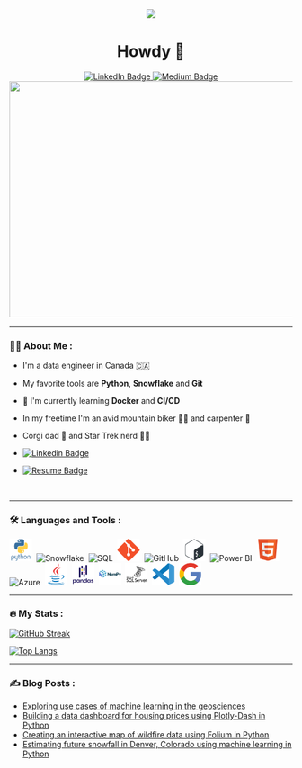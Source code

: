 <div id="header" align="center">
  <img src="https://media.giphy.com/media/l41JU9pUyosHzWyuQ/giphy.gif" width="420"/>
</div>

<h1 align="center">Howdy 👋</h1>
<div id="badges" align="center">
  <a href="https://www.linkedin.com/in/mpalkovic/">
    <img src="https://img.shields.io/badge/LinkedIn-blue?style=for-the-badge&logo=linkedin&logoColor=white" alt="LinkedIn Badge"/>
  </a>
  <a href="https://medium.com/@martinp303">
    <img src="https://img.shields.io/badge/Medium-black?style=for-the-badge&logo=Medium&logoColor=white" alt="Medium Badge"/>
  </a>
</div>

<!-- <div id = "programmer gif" align="center">
  <img src="https://media.giphy.com/media/SWoSkN6DxTszqIKEqv/giphy.gif" width="600" height="420"/>
</div> -->

<div id = "jetbrains" align="center">
  <img src="https://media.giphy.com/media/765ccrAiB0g9z6EApL/giphy.gif" width="600" height="420"/>
</div>


<!-- <div id = "programmer2 gif" align="center">
  <img src="https://media.giphy.com/media/PI3QGKFN6XZUCMMqJm/giphy.gif" width="600" height="420"/>
</div> -->

<!-- <div id = "github gif" align="center">
  <img src="https://media.giphy.com/media/du3J3cXyzhj75IOgvA/giphy.gif" width="600" height="420"/>
</div> -->

---

### :man_technologist: About Me :
- I'm a data engineer in Canada :canada:

- My favorite tools are **Python**, **Snowflake** and **Git**

- 🌱 I'm currently learning **Docker** and **CI/CD**

- In my freetime I'm an avid mountain biker :mountain_biking_man: and carpenter :hammer:

- Corgi dad :dog: and Star Trek nerd :astronaut:
<!-- - 📫 **martin@palkovic.org**  -->
- [![Linkedin Badge](https://img.shields.io/badge/-Martin-blue?style=flat&logo=Linkedin&logoColor=white)](https://www.linkedin.com/in/mpalkovic/)

- [![Resume Badge](https://img.shields.io/badge/-Resume-blue?style=flat&logo=Resume&logoColor=white)](https://my.visualcv.com/martin-palkovic/)

<div id = "counter" align = "center">
  <img src="https://komarev.com/ghpvc/?username=martyc-137&style=flat-square&color=blue" alt=""/>
</div>

---

### :hammer_and_wrench: Languages and Tools :
<div>
  <img src="https://github.com/devicons/devicon/blob/master/icons/python/python-original-wordmark.svg" title="Python" alt="Python" width="40" height="40"/>&nbsp;
  <img src="https://github.com/MartyC-137/SQL_Icons/blob/main/logo-white.svg" title="Snowflake" alt="Snowflake" width="40" height="40"/>&nbsp;
  <img src="https://github.com/MartyC-137/SQL_Icons/blob/main/nugetsql.png" title="SQL" alt="SQL" width="40" height="40"/>&nbsp;
  <img src="https://github.com/devicons/devicon/blob/master/icons/git/git-original.svg" title="Git" alt="Git" width="40" height="40"/>&nbsp;
  <img src="https://cdn.jsdelivr.net/gh/devicons/devicon/icons/github/github-original.svg" title="GitHub" alt="GitHub" width="40" height="40"/>&nbsp;
  <img src="https://github.com/devicons/devicon/blob/master/icons/bash/bash-original.svg" title="Bash" alt="Bash" width="40" height="40"/>&nbsp;
  <img src="https://github.com/MartyC-137/SQL_Icons/blob/main/PowerBI_yellow.png" title="Power BI" alt="Power BI" width="40" height="40"/>&nbsp;
  <img src="https://github.com/devicons/devicon/blob/master/icons/html5/html5-original.svg" title="HTML" alt="HTML" width="40" height="40"/>&nbsp;
  <img src="https://cdn.jsdelivr.net/gh/devicons/devicon/icons/azure/azure-original.svg" title="Azure" alt="Azure" width="40" height="40"/>&nbsp;
  <img src="https://github.com/devicons/devicon/blob/master/icons/java/java-original.svg" title="Java" alt="Java" width="40" height="40"/>&nbsp;
  <img src="https://github.com/devicons/devicon/blob/master/icons/pandas/pandas-original-wordmark.svg" title="Pandas" alt="Pandas" width="40" height="40"/>&nbsp;
  <img src="https://github.com/devicons/devicon/blob/master/icons/numpy/numpy-original-wordmark.svg" title="Numpy" alt="Numpy" width="40" height="40"/>&nbsp;
  <img src="https://github.com/devicons/devicon/blob/master/icons/microsoftsqlserver/microsoftsqlserver-plain-wordmark.svg" title="SQL Server" alt="SQL Server" width="40" height="40"/>&nbsp;
  <img src="https://github.com/devicons/devicon/blob/master/icons/vscode/vscode-original.svg" title="VSCode" alt="VSCode" width="40" height="40"/>&nbsp;
  <img src="https://github.com/devicons/devicon/blob/master/icons/google/google-original.svg" title="Google" alt="Google" width="40" height="40"/>&nbsp;
  
---
  
### :fire: My Stats :  
[![GitHub Streak](http://github-readme-streak-stats.herokuapp.com?user=MartyC-137&theme=solarized-dark&hide_border=true&date_format=%5BY%20%5DM%20j)](https://git.io/streak-stats)
 
[![Top Langs](https://github-readme-stats.vercel.app/api/top-langs/?username=martyc-137&layout=compact&hide_border=true&theme=solarized-dark&hide=jupyter%20notebook,html)](https://github.com/anuraghazra/github-readme-stats)

---

### :writing_hand: Blog Posts :
<!-- BLOG-POST-LIST:START -->
- [Exploring use cases of machine learning in the geosciences](https://towardsdatascience.com/exploring-use-cases-of-machine-learning-in-the-geosciences-b72ea7aafe2?source=rss-6c29787b0cc8------2)
- [Building a data dashboard for housing prices using Plotly-Dash in Python](https://towardsdatascience.com/building-a-data-dashboard-for-housing-prices-using-plotly-dash-in-python-7aca9c49592c?source=rss-6c29787b0cc8------2)
- [Creating an interactive map of wildfire data using Folium in Python](https://towardsdatascience.com/creating-an-interactive-map-of-wildfire-data-using-folium-in-python-7d6373b6334a?source=rss-6c29787b0cc8------2)
- [Estimating future snowfall in Denver, Colorado using machine learning in Python](https://towardsdatascience.com/estimating-future-snowfall-in-denver-colorado-using-machine-learning-in-python-ada88a531001?source=rss-6c29787b0cc8------2)
<!-- BLOG-POST-LIST:END -->
          
